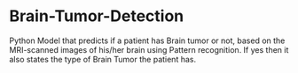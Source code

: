 # Brain-Tumor-Detection
 Python Model that predicts if a patient has Brain tumor or not, based on the MRI-scanned images of his/her brain using Pattern recognition. If yes then it also states the type of Brain Tumor the patient has.
